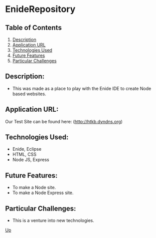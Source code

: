# EnideRepository

## Table of Contents
1.  [Description](#description)
2.  [Application URL](#appication-url)
3.  [Technologies Used](#technologies-used)
4.  [Future Features](#future-features)
5.  [Particular Challenges](#particular-challenges)

## Description:
* This was made as a place to play with the Enide IDE to create Node based websites.

## Application URL:
Our Test Site can be found here: (http://htkb.dyndns.org)

## Technologies Used:
* Enide, Eclipse
* HTML, CSS
* Node JS, Express

## Future Features:
* To make a Node site.
* To make a Node Express site.

## Particular Challenges:
* This is a venture into new technologies.

[Up](README.md)